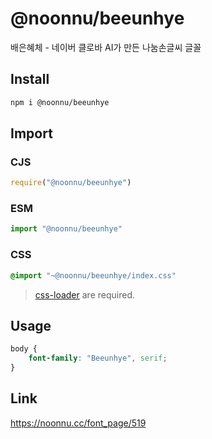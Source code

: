 # @noonnu/beeunhye
배은혜체 - 네이버 클로바 AI가 만든 나눔손글씨 글꼴

## Install
```sh
npm i @noonnu/beeunhye
```
## Import
### CJS
```js
require("@noonnu/beeunhye")
```
### ESM
```js
import "@noonnu/beeunhye"
```
### CSS 
```css
@import "~@noonnu/beeunhye/index.css"
```
> [css-loader](https://github.com/webpack-contrib/css-loader) are required.

## Usage
```css
body {
    font-family: "Beeunhye", serif;
}
```

## Link
https://noonnu.cc/font_page/519